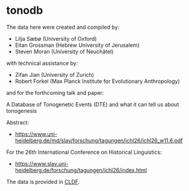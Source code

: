 # tonodb

The data here were created and compiled by:

- Lilja Sæbø (University of Oxford)
- Eitan Grossman (Hebrew University of Jerusalem)
- Steven Moran (University of Neuchâtel)

with technical assistance by:

- Zifan Jian (University of Zurich)
- Robert Forkel (Max Planck Institute for Evolutionary Anthropology)

and for the forthcoming talk and paper:

A Database of Tonogenetic Events (DTE) and what it can tell us about tonogenesis

Abstract:

- https://www.uni-heidelberg.de/md/slav/forschung/tagungen/ichl26/ichl26_w11.6.pdf

For the 26th International Conference on Historical Linguistics:

- https://www.slav.uni-heidelberg.de/forschung/tagungen/ichl26/index.html

The data is provided in [CLDF](https://github.com/cldf/cldf).
